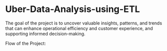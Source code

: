 # Uber-Data-Analysis-using-ETL
The goal of the project is to uncover valuable insights, patterns, and trends that can enhance operational efficiency and customer experience, and supporting informed decision-making.

Flow of the Project:
